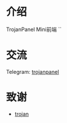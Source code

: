 # 介绍

TrojanPanel Mini前端
``
# 交流

Telegram: [trojanpanel](https://t.me/trojanpanel)

# 致谢

- [trojan](https://trojan-gfw.github.io/trojan/authenticator)